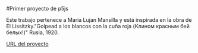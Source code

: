 #Primer proyecto de p5js

Este trabajo pertenece a Maria Lujan Mansilla y está inspirada en la obra de 
El Lissitzky."Golpead a los blancos con la cuña roja (Клином красным бей белых!)"
Rusia, 1920.

[URL del proyecto](https://editor.p5js.org/Luji/sketches/VBuFBIffR)
